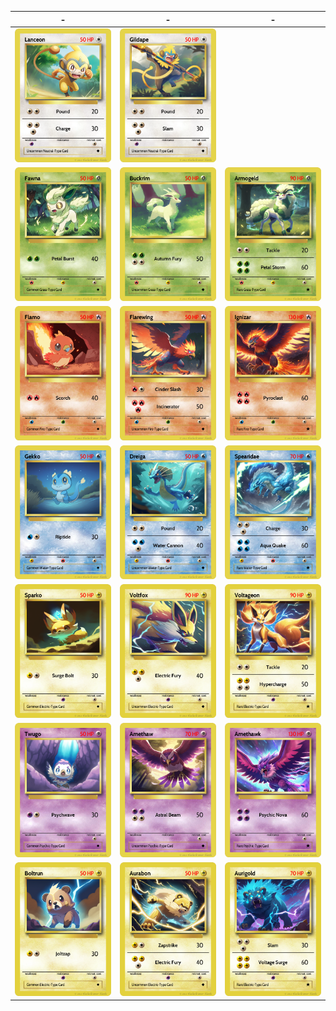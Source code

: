 | -                                       | -                                       | -                                           |
| --------------------------------------- | --------------------------------------- | ------------------------------------------- |
| ![lanceon](renders/013_lanceon.png)     | ![gildape](renders/001_gildape.png)     |
| ![fawna](renders/016_fawna.png)         | ![buckrim](renders/017_buckrim.png)     | ![armogeld](renders/018_armogeld.png)       |
| ![flamo](renders/026_flamo.png)         | ![flarewing](renders/027_flarewing.png) | ![ignizar](renders/028_ignizar.png)         |
| ![011_gekko](renders/011_gekko.png)     | ![012_dreiga](renders/012_dreiga.png)   | ![013_spearidae](renders/013_spearidae.png) |
| ![004_sparko](renders/004_sparko.png)   | ![005_voltfox](renders/005_voltfox.png) | ![006_voltageon](renders/006_voltageon.png) |
| ![038_twugo](renders/038_twugo.png)     | ![039_amethaw](renders/039_amethaw.png) | ![040_amethawk](renders/040_amethawk.png)   |
| ![070_boltrun](renders/070_boltrun.png) | ![071_aurabon](renders/071_aurabon.png) | ![072_aurigold](renders/072_aurigold.png)   |
